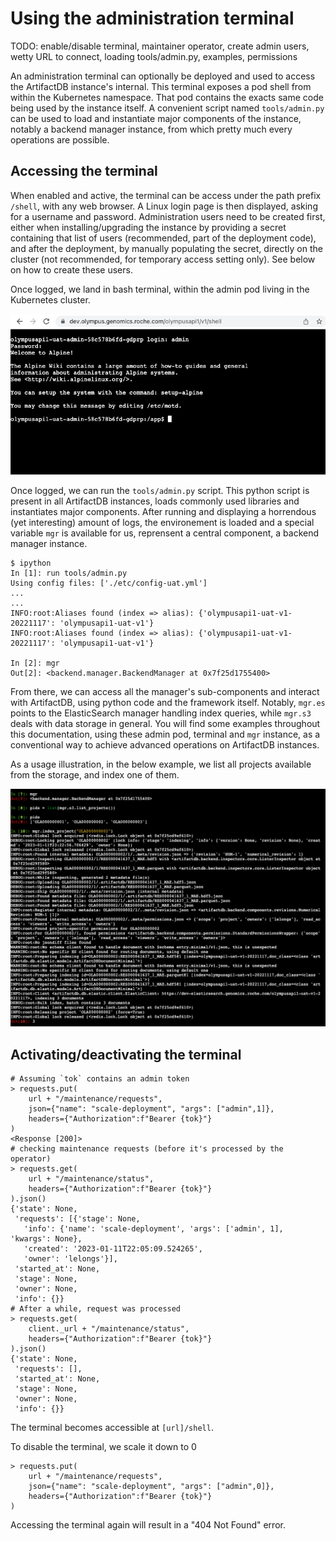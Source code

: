 # Using the administration terminal

TODO: enable/disable terminal, maintainer operator, create admin users, wetty URL to connect, loading tools/admin.py,
examples, permissions

An administration terminal can optionally be deployed and used to access the ArtifactDB instance's internal. This
terminal exposes a pod shell from within the Kubernetes namespace. That pod contains the exacts same code being used by
the instance itself. A convenient script named `tools/admin.py` can be used to load and instantiate major components of
the instance, notably a backend manager instance, from which pretty much every operations are possible.

## Accessing the terminal

When enabled and active, the terminal can be access under the path prefix `/shell`, with any web browser. A Linux login
page is then displayed, asking for a username and password. Administration users need to be created first, either when
installing/upgrading the instance by providing a secret containing that list of users (recommended, part of the
deployment code), and after the deployment, by manually populating the secret, directly on the cluster (not recommended,
for temporary access setting only). See below on how to create these users.

Once logged, we land in bash terminal, within the admin pod living in the Kubernetes cluster.

![Terminal login](images/adminlogin.png)

Once logged, we can run the `tools/admin.py` script. This python script is present in all ArtifactDB instances, loads
commonly used libraries and instantiates major components. After running and displaying a horrendous (yet interesting)
amount of logs, the environement is loaded and a special variable `mgr` is available for us, reprensent a central
component, a backend manager instance.

```
$ ipython
In [1]: run tools/admin.py
Using config files: ['./etc/config-uat.yml']
...
...
INFO:root:Aliases found (index => alias): {'olympusapi1-uat-v1-20221117': 'olympusapi1-uat-v1'}
INFO:root:Aliases found (index => alias): {'olympusapi1-uat-v1-20221117': 'olympusapi1-uat-v1'}

In [2]: mgr
Out[2]: <backend.manager.BackendManager at 0x7f25d1755400>
```

From there, we can access all the manager's sub-components and interact with ArtifactDB, using python code and the
framework itself. Notably, `mgr.es` points to the ElasticSearch manager handling index queries, while `mgr.s3` deals
with data storage in general. You will find some examples throughout this documentation, using these admin pod, terminal
and `mgr` instance, as a conventional way to achieve advanced operations on ArtifactDB instances.

As a usage illustration, in the below example, we list all projects available from the storage, and index one of them.

![Example: indexing a project](images/admimmgridx.png)



## Activating/deactivating the terminal

```
# Assuming `tok` contains an admin token
> requests.put(
    url + "/maintenance/requests",
    json={"name": "scale-deployment", "args": ["admin",1]},
    headers={"Authorization":f"Bearer {tok}"}
)
<Response [200]>
# checking maintenance requests (before it's processed by the operator)
> requests.get(
    url + "/maintenance/status",
    headers={"Authorization":f"Bearer {tok}"}
).json()
{'state': None,
 'requests': [{'stage': None,
   'info': {'name': 'scale-deployment', 'args': ['admin', 1], 'kwargs': None},
   'created': '2023-01-11T22:05:09.524265',
   'owner': 'lelongs'}],
 'started_at': None,
 'stage': None,
 'owner': None,
 'info': {}}
# After a while, request was processed
> requests.get(
    client._url + "/maintenance/status",
    headers={"Authorization":f"Bearer {tok}"}
).json()
{'state': None,
 'requests': [],
 'started_at': None,
 'stage': None,
 'owner': None,
 'info': {}}
```

The terminal becomes accessible at `[url]/shell`.

To disable the terminal, we scale it down to 0
```
> requests.put(
    url + "/maintenance/requests",
    json={"name": "scale-deployment", "args": ["admin",0]},
    headers={"Authorization":f"Bearer {tok}"}
)
```

Accessing the terminal again will result in a "404 Not Found" error.


